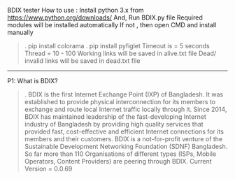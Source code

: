 BDIX tester
How to use  : 
Install python 3.x from https://www.python.org/downloads/
And, Run BDIX.py file
Required modules will be installed automatically
If not , then open CMD and install manually 
>. pip install colorama
>. pip install pyfiglet
Timeout is = 5 seconds
Thread = 10 - 100
Working links will be saved in alive.txt file 
Dead/ invalid links will be saved in dead.txt file
----------------------------------------------------------------------------------------------------------------------------------------------
P1: What is BDIX?
>. BDIX is the first Internet Exchange Point (IXP) of Bangladesh. It was established to provide physical interconnection for its members to exchange and route local Internet traffic locally through it. Since 2014, BDIX has maintained leadership of the fast-developing Internet industry of Bangladesh by providing high quality services that provided fast, cost-effective and efficient Internet connections for its members and their customers. BDIX is a not-for-profit venture of the Sustainable Development Networking Foundation (SDNF) Bangladesh. So far more than 110 Organisations of different types (ISPs, Mobile Operators, Content Providers) are peering through BDIX.
Current Version = 0.0.69 
